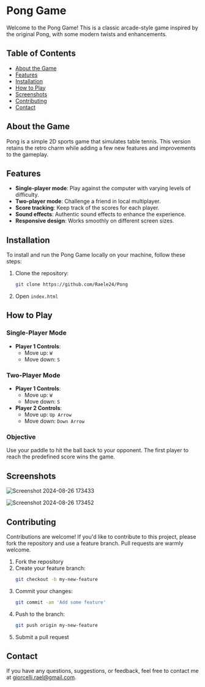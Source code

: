 # Pong Game

Welcome to the Pong Game! This is a classic arcade-style game inspired by the original Pong, with some modern twists and enhancements.

## Table of Contents

- [About the Game](#about-the-game)
- [Features](#features)
- [Installation](#installation)
- [How to Play](#how-to-play)
- [Screenshots](#screenshots)
- [Contributing](#contributing)
- [Contact](#contact)

## About the Game

Pong is a simple 2D sports game that simulates table tennis. This version retains the retro charm while adding a few new features and improvements to the gameplay.

## Features

- **Single-player mode**: Play against the computer with varying levels of difficulty.
- **Two-player mode**: Challenge a friend in local multiplayer.
- **Score tracking**: Keep track of the scores for each player.
- **Sound effects**: Authentic sound effects to enhance the experience.
- **Responsive design**: Works smoothly on different screen sizes.

## Installation

To install and run the Pong Game locally on your machine, follow these steps:

1. Clone the repository:
    ```bash
    git clone https://github.com/Raele24/Pong
    ```
2. Open `index.html`

## How to Play

### Single-Player Mode

- **Player 1 Controls**:
  - Move up: `W`
  - Move down: `S`

### Two-Player Mode

- **Player 1 Controls**:
  - Move up: `W`
  - Move down: `S`
- **Player 2 Controls**:
  - Move up: `Up Arrow`
  - Move down: `Down Arrow`

### Objective

Use your paddle to hit the ball back to your opponent. The first player to reach the predefined score wins the game.

## Screenshots

![Screenshot 2024-08-26 173433](https://github.com/user-attachments/assets/70b37a8b-89f4-48e5-aabf-b0dbb5fd0c1c)

![Screenshot 2024-08-26 173452](https://github.com/user-attachments/assets/972c587a-cc6f-46df-acf1-da5859ecb143)


## Contributing

Contributions are welcome! If you'd like to contribute to this project, please fork the repository and use a feature branch. Pull requests are warmly welcome.

1. Fork the repository
2. Create your feature branch:
    ```bash
    git checkout -b my-new-feature
    ```
3. Commit your changes:
    ```bash
    git commit -am 'Add some feature'
    ```
4. Push to the branch:
    ```bash
    git push origin my-new-feature
    ```
5. Submit a pull request

## Contact

If you have any questions, suggestions, or feedback, feel free to contact me at [giorcelli.rael@gmail.com](mailto:giorcelli.rael@gmail.com).
